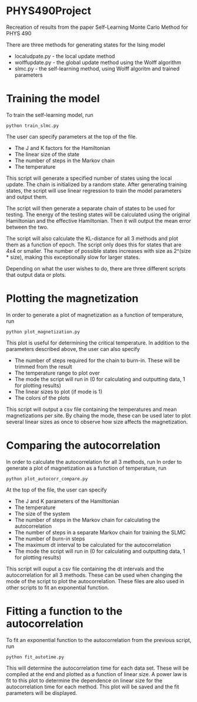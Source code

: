 # PHYS490Project
Recreation of results from the paper Self-Learning Monte Carlo Method for PHYS 490

There are three methods for generating states for the Ising model
- localudpate.py - the local update method
- wolffupdate.py - the global update method using the Wolff algorithm
- slmc.py - the self-learning method, using Wolff algoritm and trained parameters

# Training the model
To train the self-learning model, run
```
python train_slmc.py
```
The user can specify parameters at the top of the file.
- The J and K factors for the Hamiltonian
- The linear size of the state
- The number of steps in the Markov chain
- The temperature

This script will generate a specified number of states using the local update. The chain is initialized by a random state. After generating training states, the script will use linear regression to train the model parameters and output them.

The script will then generate a separate chain of states to be used for testing. The energy of the testing states will be calculated using the original Hamiltonian and the effective Hamiltonian. Then it will output the mean error between the two.

The script will also calculate the KL-distance for all 3 methods and plot them as a function of epoch. The script only does this for states that are 4x4 or smaller. The number of possible states increases with size as 2^(size * size), making this exceptionally slow for larger states. 

Depending on what the user wishes to do, there are three different scripts that output data or plots.

# Plotting the magnetization
In order to generate a plot of magnetization as a function of temperature, run
```
python plot_magnetization.py
```
This plot is useful for determining the critical temperature. In addition to the parameters described above, the user can also specify
- The number of steps required for the chain to burn-in. These will be trimmed from the result
- The temperature range to plot over
- The mode the script will run in (0 for calculating and outputting data, 1 for plotting results)
- The linear sizes to plot (if mode is 1)
- The colors of the plots

This script will output a csv file containing the temperatures and mean magnetizations per site. By chaing the mode, these can be used later to plot several linear sizes as once to observe how size affects the magnetization.

# Comparing the autocorrelation
In order to calculate the autocorrelation for all 3 methods, run
In order to generate a plot of magnetization as a function of temperature, run
```
python plot_autocorr_compare.py
```
At the top of the file, the user can specify
- The J and K parameters of the Hamiltonian
- The temperature
- The size of the system
- The number of steps in the Markov chain for calculating the autocorrelation
- The number of steps in a separate Markov chain for training the SLMC
- The number of burn-in steps
- The maximum dt interval to be calculated for the autocorrelation
- The mode the script will run in (0 for calculating and outputting data, 1 for plotting results)

This script will ouput a csv file containing the dt intervals and the autocorrelation for all 3 methods. These can be used when changing the mode of the script to plot the autocorrelation. These files are also used in other scripts to fit an exponential function.

# Fitting a function to the autocorrelation
To fit an exponential function to the autocorrelation from the previous script, run
```
python fit_autotime.py
```
This will determine the autocorrelation time for each data set. These will be compiled at the end and plotted as a function of linear size. A power law is fit to this plot to determine the dependence on linear size for the autocorrelation time for each method. This plot will be saved and the fit parameters will be displayed.

